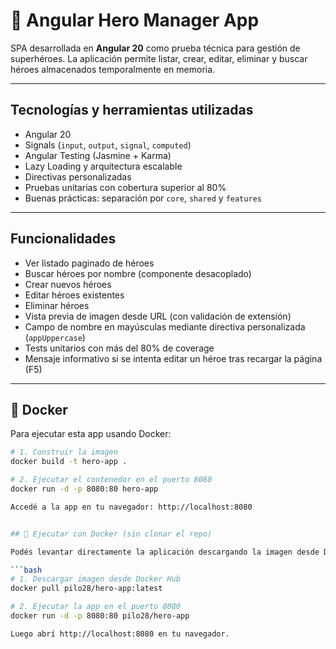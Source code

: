 # 🦸 Angular Hero Manager App

SPA desarrollada en **Angular 20** como prueba técnica para gestión de superhéroes. La aplicación permite listar, crear, editar, eliminar y buscar héroes almacenados temporalmente en memoria.

---

## Tecnologías y herramientas utilizadas

- Angular 20 
- Signals (`input`, `output`, `signal`, `computed`)
- Angular Testing (Jasmine + Karma)
- Lazy Loading y arquitectura escalable
- Directivas personalizadas
- Pruebas unitarias con cobertura superior al 80%
- Buenas prácticas: separación por `core`, `shared` y `features`

---

## Funcionalidades

-  Ver listado paginado de héroes
-  Buscar héroes por nombre (componente desacoplado)
-  Crear nuevos héroes
-  Editar héroes existentes
-  Eliminar héroes
-  Vista previa de imagen desde URL (con validación de extensión)
-  Campo de nombre en mayúsculas mediante directiva personalizada (`appUppercase`)
-  Tests unitarios con más del 80% de coverage
-  Mensaje informativo si se intenta editar un héroe tras recargar la página (F5)

---

## 🐳 Docker

Para ejecutar esta app usando Docker:

```bash
# 1. Construir la imagen
docker build -t hero-app .

# 2. Ejecutar el contenedor en el puerto 8080
docker run -d -p 8080:80 hero-app

Accedé a la app en tu navegador: http://localhost:8080


## 🐳 Ejecutar con Docker (sin clonar el repo)

Podés levantar directamente la aplicación descargando la imagen desde Docker Hub:

```bash
# 1. Descargar imagen desde Docker Hub
docker pull pilo28/hero-app:latest

# 2. Ejecutar la app en el puerto 8080
docker run -d -p 8080:80 pilo28/hero-app

Luego abrí http://localhost:8080 en tu navegador.
